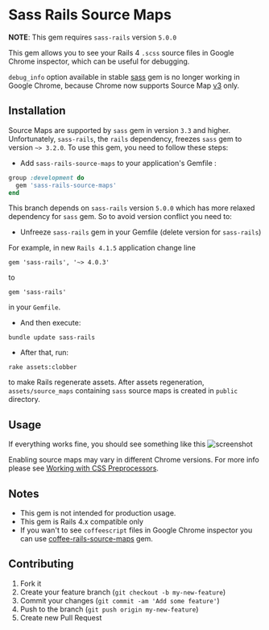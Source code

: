 # Sass Rails Source Maps

__NOTE__: This gem requires `sass-rails` version `5.0.0`

This gem allows you to see your Rails 4 `.scss` source files in Google Chrome inspector, which can be useful for debugging.

`debug_info` option available in stable [sass](http://sass-lang.com/) gem is no longer working in Google Chrome, because Chrome now supports Source Map [v3](https://docs.google.com/document/d/1U1RGAehQwRypUTovF1KRlpiOFze0b-_2gc6fAH0KY0k) only.

## Installation

Source Maps are supported by `sass` gem in version `3.3` and higher. Unfortunately, `sass-rails`, the `rails` dependency, freezes `sass` gem to version `~> 3.2.0`. To use this gem, you need to follow these steps:

* Add `sass-rails-source-maps` to your application's Gemfile :

````ruby
group :development do
  gem 'sass-rails-source-maps'
end
````

This branch depends on `sass-rails` version `5.0.0` which has more relaxed dependency for `sass` gem. So to avoid version conflict you need to:

* Unfreeze `sass-rails` gem in your Gemfile (delete version for `sass-rails`)

For example, in new `Rails 4.1.5` application change line

    gem 'sass-rails', '~> 4.0.3'

to

    gem 'sass-rails'

in your `Gemfile`.

* And then execute:

````
bundle update sass-rails
````

* After that, run:

````
rake assets:clobber
````

to make Rails regenerate assets. After assets regeneration, `assets/source_maps` containing `sass` source maps is created in `public` directory.

## Usage

If everything works fine, you should see something like this ![screenshot](https://dl.dropboxusercontent.com/u/21012539/screenshots/screenshot.png)

Enabling source maps may vary in different Chrome versions. For more info please see [Working with CSS Preprocessors](https://developer.chrome.com/devtools/docs/css-preprocessors#toc-enabling-css-source-maps).

## Notes
* This gem is not intended for production usage.
* This gem is Rails 4.x compatible only
* If you wan't to see `coffeescript` files in Google Chrome inspector you can use [coffee-rails-source-maps](https://github.com/markbates/coffee-rails-source-maps) gem.


## Contributing

1. Fork it
2. Create your feature branch (`git checkout -b my-new-feature`)
3. Commit your changes (`git commit -am 'Add some feature'`)
4. Push to the branch (`git push origin my-new-feature`)
5. Create new Pull Request
